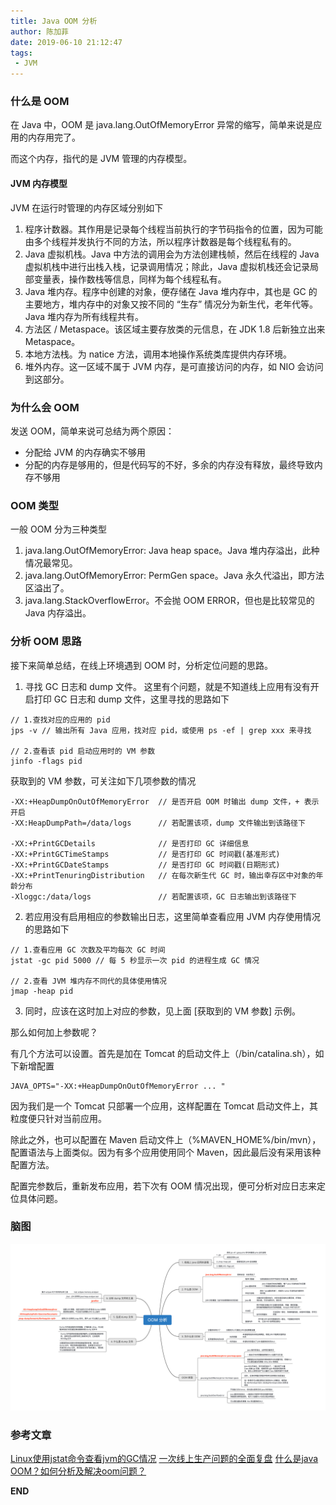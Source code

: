 ```yaml
---
title: Java OOM 分析
author: 陈加菲
date: 2019-06-10 21:12:47
tags:
 - JVM
---
```


### 什么是 OOM

在 Java 中，OOM 是 java.lang.OutOfMemoryError 异常的缩写，简单来说是应用的内存用完了。

而这个内存，指代的是 JVM 管理的内存模型。

#### JVM 内存模型

JVM 在运行时管理的内存区域分别如下

1. 程序计数器。其作用是记录每个线程当前执行的字节码指令的位置，因为可能由多个线程并发执行不同的方法，所以程序计数器是每个线程私有的。
2. Java 虚拟机栈。Java 中方法的调用会为方法创建栈帧，然后在线程的 Java 虚拟机栈中进行出栈入栈，记录调用情况；除此，Java 虚拟机栈还会记录局部变量表，操作数栈等信息，同样为每个线程私有。
3. Java 堆内存。程序中创建的对象，便存储在 Java 堆内存中，其也是 GC 的主要地方，堆内存中的对象又按不同的 “生存” 情况分为新生代，老年代等。Java 堆内存为所有线程共有。
4. 方法区 / Metaspace。该区域主要存放类的元信息，在 JDK 1.8 后新独立出来 Metaspace。
5. 本地方法栈。为 natice 方法，调用本地操作系统类库提供内存环境。
6. 堆外内存。这一区域不属于 JVM 内存，是可直接访问的内存，如 NIO 会访问到这部分。

### 为什么会 OOM

发送 OOM，简单来说可总结为两个原因：

- 分配给 JVM 的内存确实不够用
- 分配的内存是够用的，但是代码写的不好，多余的内存没有释放，最终导致内存不够用

### OOM 类型

一般 OOM 分为三种类型

1. java.lang.OutOfMemoryError: Java heap space。Java 堆内存溢出，此种情况最常见。
2. java.lang.OutOfMemoryError: PermGen space。Java 永久代溢出，即方法区溢出了。
3. java.lang.StackOverflowError。不会抛 OOM ERROR，但也是比较常见的 Java 内存溢出。

### 分析 OOM 思路

接下来简单总结，在线上环境遇到 OOM 时，分析定位问题的思路。

1. 寻找 GC 日志和 dump 文件。
这里有个问题，就是不知道线上应用有没有开启打印 GC 日志和 dump 文件，这里寻找的思路如下

```
// 1.查找对应的应用的 pid
jps -v // 输出所有 Java 应用，找对应 pid，或使用 ps -ef | grep xxx 来寻找

// 2.查看该 pid 启动应用时的 VM 参数
jinfo -flags pid

```

获取到的 VM 参数，可关注如下几项参数的情况

```
-XX:+HeapDumpOnOutOfMemoryError  // 是否开启 OOM 时输出 dump 文件，+ 表示开启
-XX:HeapDumpPath=/data/logs      // 若配置该项，dump 文件输出到该路径下

-XX:+PrintGCDetails              // 是否打印 GC 详细信息
-XX:+PrintGCTimeStamps           // 是否打印 GC 时间戳(基准形式)
-XX:+PrintGCDateStamps           // 是否打印 GC 时间戳(日期形式)
-XX:+PrintTenuringDistribution   // 在每次新生代 GC 时，输出幸存区中对象的年龄分布
-Xloggc:/data/logs               // 若配置该项，GC 日志输出到该路径下 
```

2. 若应用没有启用相应的参数输出日志，这里简单查看应用 JVM 内存使用情况的思路如下

```
// 1.查看应用 GC 次数及平均每次 GC 时间
jstat -gc pid 5000 // 每 5 秒显示一次 pid 的进程生成 GC 情况

// 2.查看 JVM 堆内存不同代的具体使用情况
jmap -heap pid
```

3. 同时，应该在这时加上对应的参数，见上面 [获取到的 VM 参数] 示例。

那么如何加上参数呢？

有几个方法可以设置。首先是加在 Tomcat 的启动文件上（/bin/catalina.sh），如下新增配置

```
JAVA_OPTS="-XX:+HeapDumpOnOutOfMemoryError ... "
```

因为我们是一个 Tomcat 只部署一个应用，这样配置在 Tomcat 启动文件上，其粒度便只针对当前应用。

除此之外，也可以配置在 Maven 启动文件上（%MAVEN_HOME%/bin/mvn），配置语法与上面类似。因为有多个应用使用同个 Maven，因此最后没有采用该种配置方法。

配置完参数后，重新发布应用，若下次有 OOM 情况出现，便可分析对应日志来定位具体问题。

### 脑图

![OOM 分析.png](/images/oom-analysis-1/oom-analysis.png)

### 参考文章

[Linux使用jstat命令查看jvm的GC情况](https://blog.csdn.net/zlzlei/article/details/46471627)
[一次线上生产问题的全面复盘](https://mp.weixin.qq.com/s/Me1Y6Moir93EbHw_0qpA5w)
[什么是java OOM？如何分析及解决oom问题？](https://www.cnblogs.com/ThinkVenus/p/6805495.html)

**END**

